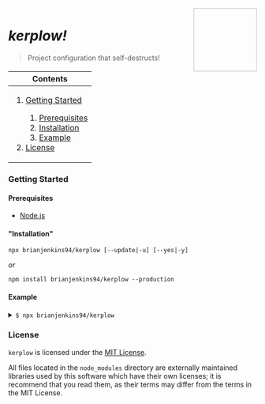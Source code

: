 <img height="128px" width="128px" align="right" />

# _kerplow!_

> Project configuration that self-destructs!

<table>
	<thead>
		<tr>
			<th align="center"><strong>Contents</strong></th>
		</tr>
	</thead>
	<tbody>
		<tr>
			<td>
				<ol>
					<li><a href="#getting-started">Getting Started</a></li>
					<ol>
						<li><a href="#prerequisites">Prerequisites</a></li>
						<li><a href="#installation">Installation</a></li>
						<li><a href="#example">Example</a></li>
					</ol>
					<li><a href="#license">License</a></li>
				</ol>
			</td>
		</tr>
	</tbody>
</table>

### Getting Started

#### Prerequisites

-	[Node.js](https://nodejs.org/en/download/)

#### "Installation"

```
npx brianjenkins94/kerplow [--update|-u] [--yes|-y]
```

_or_

```
npm install brianjenkins94/kerplow --production
```

#### Example

<details>
	<summary><code>$ npx brianjenkins94/kerplow</code></summary>
	<p>

	> TypeScript
	> ==========
	>
	>     TypeScript is a strict syntactical superset of JavaScript that adds
	>     optional static typing to the language.
	>
	> Pros:
	> =====
	>     - Compile time type checking
	>     - Great tooling
	>
	> Cons:
	> =====
	>     - People will think you like Microsoft, when you really just like Anders
	>       Hejlsberg.

	TypeScript? [Y/n]

	> Visual Studio Code
	> ==================
	>
	>     Visual Studio Code is a code editor with support for debugging, source
	>     control, and IDE-like code navigation and project management.
	>
	> Pros:
	> =====
	>     - IntelliSense
	>     - Better debugging than you thought possible
	>     - Extraordinary extensibility
	>
	> Cons:
	> =====
	>     - People will think you like Microsoft
	>     - Depending on who you're working with, you will semi-frequently have to
	>       say: "No, not Visual Studio, /Visual Studio Code/."

	VS Code? [Y/n]

	> Express
	> =======
	>
	>     Express is a web application framework for Node.js.
	>
	> Pros:
	> =====
	>     - De facto standard server framework for Node.js
	>
	> Cons:
	> =====
	>     - "Middleware" can be a confusing concept for beginners
	>     - Adds boilerplate

	Express? [Y/n]

	> EJS
	> ===
	>
	>     Embedded JavaScript templates.
	>
	> Pros:
	> =====
	>     - De facto standard Node.js templating
	>
	> Cons:
	> =====
	>     - None

	EJS? [Y/n]

	> Sass
	> ====
	>
	>     Sass is a CSS pre-processor and CSS superset (SCSS) that makes writing CSS
	>     easier.
	>
	> Pros:
	> =====
	>     - Nesting
	>     - Variables
	>     - Inheritance
	>
	> Cons:
	> =====
	>     - Adds a compilation step

	Sass? [Y/n]

	> npm install cross-env typescript ts-node convict express helmet morgan nodemon ejs
	...
	> npm install --save-dev cross-env typescript ts-node convict express helmet morgan nodemon ejs
	...
<!-- --></p>
</details>

### License

`kerplow` is licensed under the [MIT License](https://github.com/brianjenkins94/kerplow/blob/master/kerplow/LICENSE).

All files located in the `node_modules` directory are externally maintained libraries used by this software which have their own licenses; it is recommend that you read them, as their terms may differ from the terms in the MIT License.
